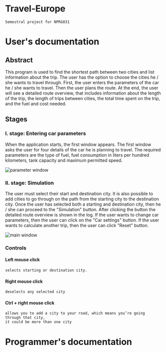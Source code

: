 # Travel-Europe
    Semestral project for NPRG031
    
# User's documentation
## Abstract
This program is used to find the shortest path between two cities and list information about the trip. The user has the option to choose the cities he / she wants to travel through. First, the user enters the parameters of the car he / she wants to travel. Then the user plans the route. At the end, the user will see a detailed route overview, that includes information about the length of the trip, the length of trips between cities, the total time spent on the trip, and the fuel and cost needed.

## Stages
### I. stage: Entering car parameters
   When the application starts, the first window appears. The first window asks the user for four details of the car he is planning to        travel. The required parameters are the type of fuel, fuel consumption in liters per hundred kilometers, tank capacity and maximum        permitted speed. 
   
   ![parameter window](https://i.imgur.com/J0x7qln.jpg)
   
### II. stage: Simulation
  The user must select their start and destination city. It is also possible to add cities to go through on the path
  from the starting city to the destination city. Once the user has selected both a starting and destination city, then he / she can         proceed to the "Simulation" button. After clicking the button the detailed route overview is shown in the log. If the user wants to       change car parameters, then the user can click on the "Car settings" button. If the user wants to calculate another trip, then the user   can click "Reset" button.
  
  
  ![main window](https://i.imgur.com/c0HX3Wr.jpg)
  
### Controls
#### Left mouse click
    selects starting or destination city.
    
#### Right mouse click
    deselects any selected city
    
#### Ctrl + right mouse click
    allows you to add a city to your road, which means you’re going through that city, 
    it could be more than one city
    
# Programmer's documentation
